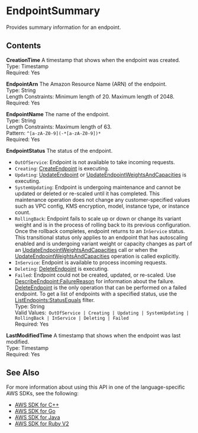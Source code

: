# EndpointSummary<a name="API_EndpointSummary"></a>

Provides summary information for an endpoint\.

## Contents<a name="API_EndpointSummary_Contents"></a>

 **CreationTime**   <a name="SageMaker-Type-EndpointSummary-CreationTime"></a>
A timestamp that shows when the endpoint was created\.  
Type: Timestamp  
Required: Yes

 **EndpointArn**   <a name="SageMaker-Type-EndpointSummary-EndpointArn"></a>
The Amazon Resource Name \(ARN\) of the endpoint\.  
Type: String  
Length Constraints: Minimum length of 20\. Maximum length of 2048\.  
Required: Yes

 **EndpointName**   <a name="SageMaker-Type-EndpointSummary-EndpointName"></a>
The name of the endpoint\.  
Type: String  
Length Constraints: Maximum length of 63\.  
Pattern: `^[a-zA-Z0-9](-*[a-zA-Z0-9])*`   
Required: Yes

 **EndpointStatus**   <a name="SageMaker-Type-EndpointSummary-EndpointStatus"></a>
The status of the endpoint\.  
+  `OutOfService`: Endpoint is not available to take incoming requests\.
+  `Creating`: [CreateEndpoint](API_CreateEndpoint.md) is executing\.
+  `Updating`: [UpdateEndpoint](API_UpdateEndpoint.md) or [UpdateEndpointWeightsAndCapacities](API_UpdateEndpointWeightsAndCapacities.md) is executing\.
+  `SystemUpdating`: Endpoint is undergoing maintenance and cannot be updated or deleted or re\-scaled until it has completed\. This maintenance operation does not change any customer\-specified values such as VPC config, KMS encryption, model, instance type, or instance count\.
+  `RollingBack`: Endpoint fails to scale up or down or change its variant weight and is in the process of rolling back to its previous configuration\. Once the rollback completes, endpoint returns to an `InService` status\. This transitional status only applies to an endpoint that has autoscaling enabled and is undergoing variant weight or capacity changes as part of an [UpdateEndpointWeightsAndCapacities](API_UpdateEndpointWeightsAndCapacities.md) call or when the [UpdateEndpointWeightsAndCapacities](API_UpdateEndpointWeightsAndCapacities.md) operation is called explicitly\.
+  `InService`: Endpoint is available to process incoming requests\.
+  `Deleting`: [DeleteEndpoint](API_DeleteEndpoint.md) is executing\.
+  `Failed`: Endpoint could not be created, updated, or re\-scaled\. Use [DescribeEndpoint:FailureReason](API_DescribeEndpoint.md#SageMaker-DescribeEndpoint-response-FailureReason) for information about the failure\. [DeleteEndpoint](API_DeleteEndpoint.md) is the only operation that can be performed on a failed endpoint\.
To get a list of endpoints with a specified status, use the [ListEndpoints:StatusEquals](API_ListEndpoints.md#SageMaker-ListEndpoints-request-StatusEquals) filter\.  
Type: String  
Valid Values:` OutOfService | Creating | Updating | SystemUpdating | RollingBack | InService | Deleting | Failed`   
Required: Yes

 **LastModifiedTime**   <a name="SageMaker-Type-EndpointSummary-LastModifiedTime"></a>
A timestamp that shows when the endpoint was last modified\.  
Type: Timestamp  
Required: Yes

## See Also<a name="API_EndpointSummary_SeeAlso"></a>

For more information about using this API in one of the language\-specific AWS SDKs, see the following:
+  [AWS SDK for C\+\+](https://docs.aws.amazon.com/goto/SdkForCpp/sagemaker-2017-07-24/EndpointSummary) 
+  [AWS SDK for Go](https://docs.aws.amazon.com/goto/SdkForGoV1/sagemaker-2017-07-24/EndpointSummary) 
+  [AWS SDK for Java](https://docs.aws.amazon.com/goto/SdkForJava/sagemaker-2017-07-24/EndpointSummary) 
+  [AWS SDK for Ruby V2](https://docs.aws.amazon.com/goto/SdkForRubyV2/sagemaker-2017-07-24/EndpointSummary) 
